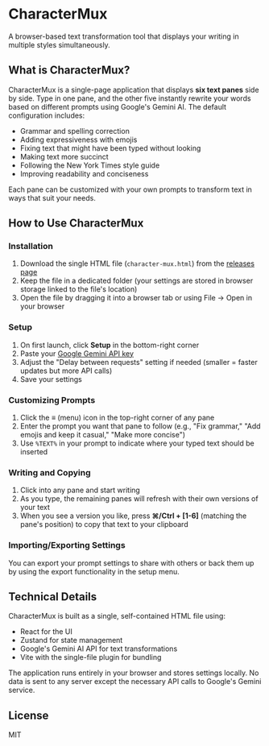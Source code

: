 # CharacterMux

A browser-based text transformation tool that displays your writing in multiple styles simultaneously.

## What is CharacterMux?

CharacterMux is a single-page application that displays **six text panes** side by side. Type in one pane, and the other five instantly rewrite your words based on different prompts using Google's Gemini AI. The default configuration includes:

- Grammar and spelling correction
- Adding expressiveness with emojis
- Fixing text that might have been typed without looking
- Making text more succinct
- Following the New York Times style guide
- Improving readability and conciseness

Each pane can be customized with your own prompts to transform text in ways that suit your needs.

## How to Use CharacterMux

### Installation

1. Download the single HTML file (`character-mux.html`) from the [releases page](https://github.com/rc1/CharacterMux/releases)
2. Keep the file in a dedicated folder (your settings are stored in browser storage linked to the file's location)
3. Open the file by dragging it into a browser tab or using File → Open in your browser

### Setup

1. On first launch, click **Setup** in the bottom-right corner
2. Paste your [Google Gemini API key](https://aistudio.google.com/app/apikey)
3. Adjust the "Delay between requests" setting if needed (smaller = faster updates but more API calls)
4. Save your settings

### Customizing Prompts

1. Click the ≡ (menu) icon in the top-right corner of any pane
2. Enter the prompt you want that pane to follow (e.g., "Fix grammar," "Add emojis and keep it casual," "Make more concise")
3. Use `%TEXT%` in your prompt to indicate where your typed text should be inserted

### Writing and Copying

1. Click into any pane and start writing
2. As you type, the remaining panes will refresh with their own versions of your text
3. When you see a version you like, press **⌘/Ctrl + [1-6]** (matching the pane's position) to copy that text to your clipboard

### Importing/Exporting Settings

You can export your prompt settings to share with others or back them up by using the export functionality in the setup menu.

## Technical Details

CharacterMux is built as a single, self-contained HTML file using:

- React for the UI
- Zustand for state management
- Google's Gemini AI API for text transformations
- Vite with the single-file plugin for bundling

The application runs entirely in your browser and stores settings locally. No data is sent to any server except the necessary API calls to Google's Gemini service.

## License

MIT
